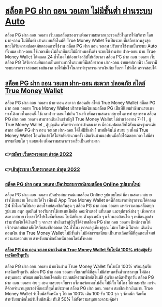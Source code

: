 
# [สล็อต PG ฝาก ถอน วอเลท ไม่มีขั้นต่ำ ผ่านระบบ Auto](https://shorturl.asia/HzhEx "สล็อต PG ฝาก ถอน วอเลท ไม่มีขั้นต่ำ ผ่านระบบ Auto")
สล็อต PG ฝาก ถอน วอเลท เว็บเกมสล็อตของเราเพิ่มความสะดวกและรวดเร็วในการให้บริการ โดยฝาก-ถอน ไม่มีขั้นต่ำ ผ่านระบบอัตโนมัติ True Money Wallet ซึ่งเป็นระบบที่เสถียรภาพสูงสุด และได้รับความปลอดภัยตลอดการใช้งาน สล็อต PG ฝาก ถอน วอเลท ปรับการใช้งานเป็นระบบ Auto ทั้งหมด ฝาก-ถอน ใช้เวลาเพียงไม่กี่นาทีและไม่มีกำหนดขั้นต่ำ ระบบใช้งานง่าย ฝาก-ถอน ผ่าน True Money Wallet ได้ตลอด 24 ชั่วโมง ไม่ต้องแจ้งสลิปให้เสียเวลา สล็อต PG ฝาก ถอน วอเลท เว็บสล็อต PG ได้รับความยินยอมเป็นอย่างมากในระบบที่มีเสถียรภาพ ฝาก-ถอน ง่ายแค่ปลายนิ้ว เว็บเรามีระบบการตรวจสอบอย่างเข้มงวด ขอให้มั่นใจในการทำธุรกรรมการเงินกับเว็บเรา โปร่งใส ตรวจสอบได้

## [สล็อต PG ฝาก ถอน วอเลท ฝาก-ถอน สะดวก ปลอดภัย สไตล์ True Money Wallet](https://shorturl.asia/HzhEx "สล็อต PG ฝาก ถอน วอเลท ฝาก-ถอน สะดวก ปลอดภัย สไตล์ True Money Wallet")
สล็อต PG ฝาก ถอน วอเลท ฝาก-ถอน สะดวก ปลอดภัย สไตล์ True Money Wallet
สล็อต PG ฝาก ถอน วอเลท True Money Wallet บริการเติมเงินเกมสล็อต PG เป็นที่นิยมกำลังมาแรงแซงทางโค้งมากในตอนนี้ ใช้เวลาฝาก-ถอน ไม่เกิน 1 นาที เพิ่มความสะดวกสบายในการทำธุรกรรม สล็อต PG ฝาก ถอน วอเลท สามารถเติมเงินเข้าบัญชี True Money Wallet ได้ผ่านช่องทาง 7-11 , ตู้ True Money Wallet , ตู้บุญเติม หรือทำรายการผ่านธนาคาร มีความปลอดภัยได้รับมาตรฐานระดับสากล สล็อต PG ฝาก ถอน วอเลท ฝาก-ถอน ได้ไม่มีขั้นต่ำ 1 บาทก็เติมได้ สบาย ๆ สไตล์ True Money Wallet โอนเงินเข้าได้ไม่จำกัดจำนวนครั้ง เติมเงินผ่านแอปบนมือถือได้ตลอดเวลา ไม่มีค่าธรรมเนียมใด ๆ แอบแฝง เพิ่มความสะดวกรวดเร็วเป็นอย่างมาก
### 👉[สมัคร เว็บตรงวอเลท ล่าสุด 2022](https://shorturl.asia/HzhEx "สมัคร เว็บตรงวอเลท ล่าสุด 2022")
### 👉[เข้าสู่ระบบ เว็บตรงวอเลท ล่าสุด 2022](https://shorturl.asia/HzhEx "เข้าสู่ระบบ เว็บตรงวอเลท ล่าสุด 2022")
### [สล็อต PG ฝาก ถอน วอเลท เปิดประสบการณ์เกมสล็อต Online รูปแบบใหม่ ](https://shorturl.asia/HzhEx "สล็อต PG ฝาก ถอน วอเลท เปิดประสบการณ์เกมสล็อต Online รูปแบบใหม่ ")
สล็อต PG ฝาก ถอน วอเลท เปิดประสบการณ์เกมสล็อต Online รูปแบบใหม่ มีความสะดวกสบาย เข้าใช้งานง่าย โอนง่ายได้ไว เพียงมี App True Money Wallet แค่นี้ก็สามารถทำธุรกรรมได้ตลอด 24 ชั่วโมงกันไปเลย ตอบโจทย์สมาชิกกันสุด ๆ สล็อต PG ฝาก ถอน วอเลท แหล่งรวมเกมสล็อตทุกรูปแบบ สนุก สุดมันส์ รองรับการใช้งานบนมือถือ คอมพิวเตอร์ แท็บเลต และอุปกรณ์ต่าง ๆ เพิ่มความสะดวกสบาย เว็บเราให้โปรโมชั่นที่เยอะ โบนัสที่แยะ ตัวคุณหนัก ๆ แจ็กพอตก้อนโต ๆ เหมือนลูกค้าเข้ามารับเงินได้เงินฟรี ๆ จากเรา ทำเงินเข้าสู่บัญชีได้ง่ายสล็อต PG ฝาก ถอน วอเลท มีพนักงานให้บริการตอบข้อสงสัยให้กับสมาชิกตลอด 24 ชั่วโมง เราจะอยู่เคียงคู่คุณ ไม่เท ไม่หนี ไม่หาย เติมเงิน ถอนเงิน ผ่าน True Money Wallet ไม่มีขั้นต่ำ ไม่มีค่าธรรมเนียม เป็นทางเลือกที่ดีที่สุดตอบโจทย์ความสะดวกสบาย สำหรับสมาชิกนักพนันออนไลน์ทั้งหลาย
#### [สล็อต PG ฝาก ถอน วอเลท ฝากเงินผ่าน True Money Wallet รับโบนัส 100% พร้อมลุ้นรับเครดิตฟรีทุกวัน](https://shorturl.asia/HzhEx "สล็อต PG ฝาก ถอน วอเลท ฝากเงินผ่าน True Money Wallet รับโบนัส 100% พร้อมลุ้นรับเครดิตฟรีทุกวัน")
สล็อต PG ฝาก ถอน วอเลท ฝากเงินผ่าน True Money Wallet รับโบนัส 100% พร้อมลุ้นรับเครดิตฟรีทุกวัน  สล็อต PG ฝาก ถอน วอเลท เว็บเกมที่ดีที่สุด ไม่มีกำหนดขั้นต่ำการลงทุน ไม่ต้องลงทุนเยอะ พร้อมแบกเงินก้อนโตกลับ ระบบสมัครสมาชิกอัตโนมัติ ลุ้นรับเครดิตฟรีทุกวัน สล็อต PG ฝาก ถอน วอเลท ง่าย ๆ สะดวกสบาย เว็บเรา แจ็กพอร์ตแตกไม่อั้น ไม่มีกั๊ก ไม่โกง ไม่เทสมาชิก การันตีด้วยจำนวนยูสเซอร์ที่เยอะที่สุดในประเทศ สล็อต PG ฝาก ถอน วอเลท สมาชิกฝากเงินผ่าน True Money Wallet รับโบนัสจัดหนัก ๆ ไปเลย 100% เติม 100 รับ 100 จุก ๆ จัดหนัก จัดเต็ม สำหรับสมาชิกใหม่รับโบนัสเพิ่ม ทันที 50% ได้ทั้งความสนุกและความคุ้มค่า
